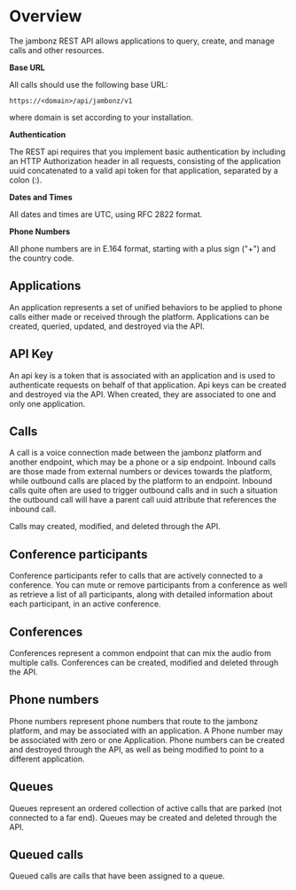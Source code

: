 
# Overview
The jambonz REST API allows applications to query, create, and manage calls and other resources. 

**Base URL**

All calls should use the following base URL:
```
https://<domain>/api/jambonz/v1
```
where domain is set according to your installation.

**Authentication**

The REST api requires that you implement basic authentication by including an HTTP Authorization header in all requests, consisting of the application uuid concatenated to a valid api token for that application, separated by a colon (:).

**Dates and Times**

All dates and times are UTC, using RFC 2822 format.

**Phone Numbers**

All phone numbers are in E.164 format, starting with a plus sign ("+") and the country code.

## Applications
An application represents a set of unified behaviors to be applied to phone calls either made or received through the platform.  Applications can be created, queried, updated, and destroyed via the API.

## API Key
An api key is a token that is associated with an application and is used to authenticate requests on behalf of that application.  Api keys can be created and destroyed via the API.  When created, they are associated to one and only one application.

## Calls
A call is a voice connection made between the jambonz platform and another endpoint, which may be a phone or a sip endpoint. Inbound calls are those made from external numbers or devices towards the platform, while outbound calls are placed by the platform to an endpoint.  Inbound calls quite often are used to trigger outbound calls and in such a situation the outbound call will have a parent call uuid attribute that references the inbound call.

Calls may created, modified, and deleted through the API.

## Conference participants
Conference participants refer to calls that are actively connected to a conference. You can mute or remove participants from a conference as well as retrieve a list of all participants, along with detailed information about each participant, in an active conference.

## Conferences
Conferences represent a common endpoint that can mix the audio from multiple calls.  Conferences can be created, modified and deleted through the API.

## Phone numbers
Phone numbers represent phone numbers that route to the jambonz platform, and may be associated with an application.  A Phone number may be associated with zero or one Application.  Phone numbers can be created and destroyed through the API, as well as being modified to point to a different application.

## Queues
Queues represent an ordered collection of active calls that are parked (not connected to a far end).  Queues may be created and deleted through the API.

## Queued calls
Queued calls are calls that have been assigned to a queue.

